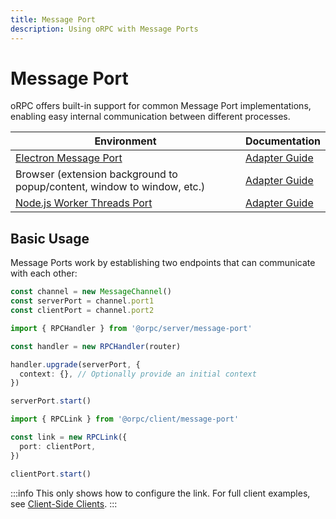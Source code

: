 ```yaml
---
title: Message Port
description: Using oRPC with Message Ports
---
```


# Message Port

oRPC offers built-in support for common Message Port implementations, enabling easy internal communication between different processes.

| Environment                                                                                | Documentation                                  |
| ------------------------------------------------------------------------------------------ | ---------------------------------------------- |
| [Electron Message Port](https://www.electronjs.org/docs/latest/tutorial/message-ports)     | [Adapter Guide](/docs/adapters/electron)       |
| Browser (extension background to popup/content, window to window, etc.)                    | [Adapter Guide](/docs/adapters/browser)        |
| [Node.js Worker Threads Port](https://nodejs.org/api/worker_threads.html#workerparentport) | [Adapter Guide](/docs/adapters/worker-threads) |

## Basic Usage

Message Ports work by establishing two endpoints that can communicate with each other:

```ts [bridge]
const channel = new MessageChannel()
const serverPort = channel.port1
const clientPort = channel.port2
```

```ts [server]
import { RPCHandler } from '@orpc/server/message-port'

const handler = new RPCHandler(router)

handler.upgrade(serverPort, {
  context: {}, // Optionally provide an initial context
})

serverPort.start()
```

```ts [client]
import { RPCLink } from '@orpc/client/message-port'

const link = new RPCLink({
  port: clientPort,
})

clientPort.start()
```

:::info
This only shows how to configure the link. For full client examples, see [Client-Side Clients](/docs/client/client-side).
:::
